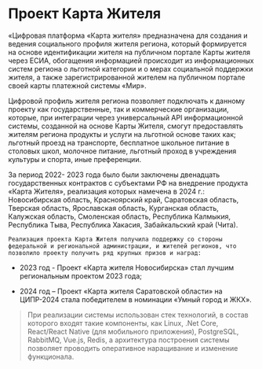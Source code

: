 # Проект Карта Жителя

 «Цифровая платформа «Карта жителя» предназначена для создания и ведения социального профиля жителя региона, который формируется на основе идентификации жителя на публичном портале Карты жителя через ЕСИА, обогащения информацией происходит из информационных систем региона о льготной категории и о мерах социальной поддержки жителя, а также зарегистрированной жителем на публичном портале своей карты платежной системы «Мир».

Цифровой профиль жителя региона позволяет подключать к данному проекту как государственные, так и коммерческие организации, которые, при интеграции через универсальный API информационной системы, созданной на основе Карты Жителя, смогут предоставлять жителям региона продукты и услуги на льготной основе таких как; льготный проезд на транспорте, бесплатное  школьное питание в столовых школ, молочное питание, льготный проход в учреждения культуры и спорта, иные преференции.

За период 2022- 2023 года было были заключены двенадцать  государственных контрактов с субъектами РФ на внедрение продукта «Карта Жителя», реализация которых намечена в 2024 г.: Новосибирская область, Красноярский край, Саратовская область, Тверская область, Ярославская область, Курганская область, Калужская область, Смоленская область, Республика Калмыкия, Республика Тыва, Республика Хакасия, Забайкальский край (Чита).

	Реализация проекта Карта Жителя получила поддержку со стороны федеральной и региональной администрации, и жителей регионов, что позволило проекту получить ряд крупных призов и наград:

* 2023 год - Проект «Карта жителя Новосибирска» стал лучшим региональным проектом 2023 года;

* 2024 год – Проект «Карта жителя Саратовской области» на ЦИПР-2024 стала победителем в номинации «Умный город и ЖКХ».

>При реализации системы использован стек технологий, в состав которого входят такие компоненты, как Linux, .Net Core, React/React Native (для мобильного приложения), PostgreSQL, 
> RabbitMQ, Vue.js, Redis, а архитектура построения системы позволяет проводить оперативное наращивание и изменение функционала.



